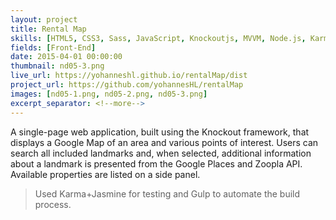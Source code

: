 ```yaml
---
layout: project
title: Rental Map
skills: [HTML5, CSS3, Sass, JavaScript, Knockoutjs, MVVM, Node.js, Karma, Jasmine, Gulp, Google Maps]
fields: [Front-End]
date: 2015-04-01 00:00:00
thumbnail: nd05-3.png
live_url: https://yohanneshl.github.io/rentalMap/dist
project_url: https://github.com/yohannesHL/rentalMap
images: [nd05-1.png, nd05-2.png, nd05-3.png]
excerpt_separator: <!--more-->
---
```

A single-page web application, built using the Knockout framework, that displays a Google Map of an area and various points of interest. Users can search all included landmarks and, when selected, additional information about a landmark is presented from the Google Places and Zoopla API. Available properties are listed on a side panel.

<!--more-->

> Used Karma+Jasmine for testing and Gulp to automate the build process.

